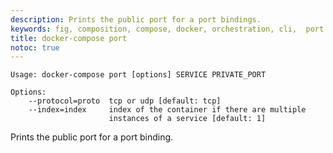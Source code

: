```yaml
---
description: Prints the public port for a port bindings.
keywords: fig, composition, compose, docker, orchestration, cli,  port
title: docker-compose port
notoc: true
---
```


```none
Usage: docker-compose port [options] SERVICE PRIVATE_PORT

Options:
    --protocol=proto  tcp or udp [default: tcp]
    --index=index     index of the container if there are multiple
                      instances of a service [default: 1]
```

Prints the public port for a port binding.
